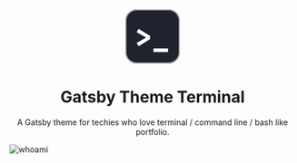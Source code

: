 <div align="center">
<img src="./static/gatsby-theme-terminal-icon.svg" alt="gatsby theme terminal icon"/>
<h1 align="center" style="border: 0;"> Gatsby Theme Terminal </h1>
<p>A Gatsby theme for techies who love terminal / command line / bash like portfolio.</p>
</div>

![whoami](https://user-images.githubusercontent.com/18111862/150438289-c3d9d291-70fe-48a8-8b96-1d9c633396de.png)
